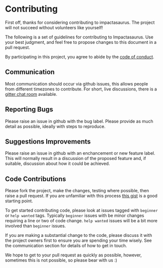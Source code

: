 # Contributing

First off, thanks for considering contributing to impactasaurus. The project will not succeed without volunteers like yourself!

The following is a set of guidelines for contributing to Impactasaurus. Use your best judgment, and feel free to propose changes to this document in a pull request.

By participating in this project, you agree to abide by the [code of conduct](https://github.com/impactasaurus/app/blob/master/CODE_OF_CONDUCT.md).

## Communication

Most communication should occur via github issues, this allows people from different timezones to contribute. For short, live discussions, there is a [gitter chat room](https://gitter.im/impactasaurus) available.

## Reporting Bugs

Please raise an issue in github with the bug label. Please provide as much detail as possible, ideally with steps to reproduce.

## Suggestions Improvements

Please raise an issue in github with an enchancement or new feature label. This will normally result in a discussion of the proposed feature and, if suitable, discussion about how it could be achieved. 

## Code Contributions

Please fork the project, make the changes, testing where possible, then raise a pull request. If you are unfamiliar with this process [this gist](https://gist.github.com/Chaser324/ce0505fbed06b947d962) is a good starting point.

To get started contributing code, please look at issues tagged with `beginner` or `help wanted` tags. Typically `beginner` issues with be minor changes requiring a line or two of code change. `help wanted` issues will be a bit more involved than `beginner` issues.

If you are making a substantial change to the code, please discuss it with the project owners first to ensure you are spending your time wisely. See the communication section for details of how to get in touch.

We hope to get to your pull request as quickly as possible, however, sometimes this is not possible, so please bear with us :)